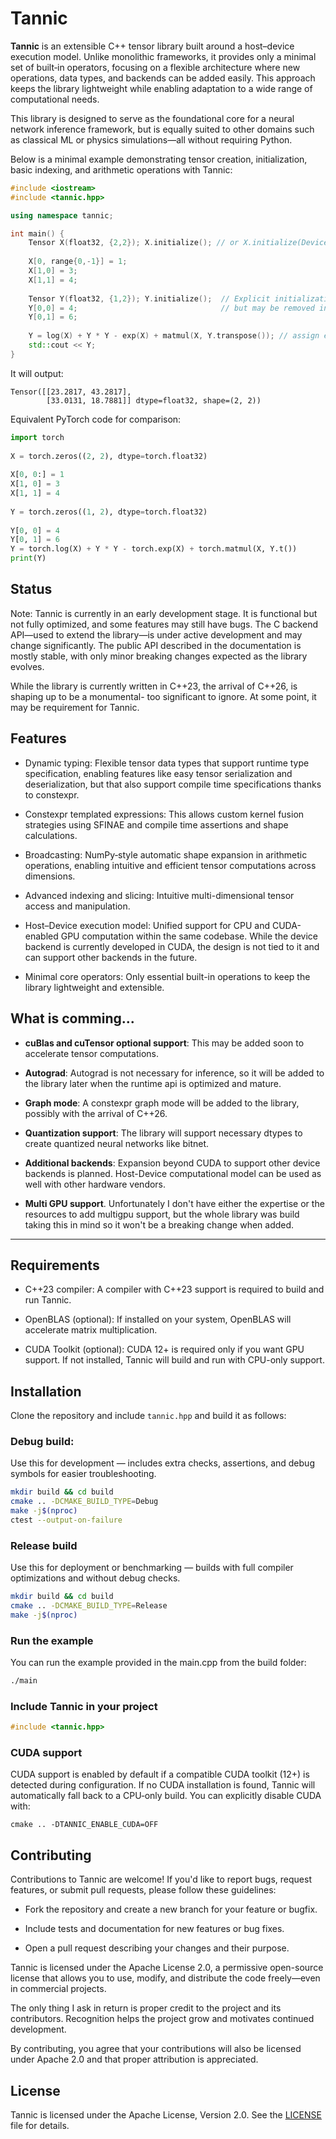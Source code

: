 # Tannic 
 
**Tannic** is an extensible C++ tensor library built around a host–device execution model.
Unlike monolithic frameworks, it provides only a minimal set of built‑in operators, focusing on a flexible architecture where new operations, data types, and backends can be added easily.
This approach keeps the library lightweight while enabling adaptation to a wide range of computational needs.

This library is designed to serve as the foundational core for a neural network inference framework, but is equally suited to other domains such as classical ML or physics simulations—all without requiring Python. 

Below is a minimal example demonstrating tensor creation, initialization, basic indexing, and arithmetic operations with Tannic:

```cpp
#include <iostream>
#include <tannic.hpp>

using namespace tannic;

int main() { 
    Tensor X(float32, {2,2}); X.initialize(); // or X.initialize(Device()) for CUDA support
    
    X[0, range{0,-1}] = 1;  
    X[1,0] = 3;             
    X[1,1] = 4;           
    
    Tensor Y(float32, {1,2}); Y.initialize();  // Explicit initialization required for now
    Y[0,0] = 4;                                // but may be removed in the future.
    Y[0,1] = 6;    
    
    Y = log(X) + Y * Y - exp(X) + matmul(X, Y.transpose()); // assign expressions dynamically like in python
    std::cout << Y; 
}
```

It will output: 

```
Tensor([[23.2817, 43.2817], 
        [33.0131, 18.7881]] dtype=float32, shape=(2, 2))
```

Equivalent PyTorch code for comparison:

```python
import torch
 
X = torch.zeros((2, 2), dtype=torch.float32)
 
X[0, 0:] = 1       
X[1, 0] = 3
X[1, 1] = 4
 
Y = torch.zeros((1, 2), dtype=torch.float32)
 
Y[0, 0] = 4     
Y[0, 1] = 6       
Y = torch.log(X) + Y * Y - torch.exp(X) + torch.matmul(X, Y.t())
print(Y) 
```  


## Status

Note: Tannic is currently in an early development stage. It is functional but not fully optimized, and some features may still have bugs. The C backend API—used to extend the library—is under active development and may change significantly. The public API described in the documentation is mostly stable, with only minor breaking changes expected as the library evolves.

While the library is currently written in C++23, the arrival of C++26, is shaping up to be a monumental- too significant to ignore. At some point, it may be requirement for Tannic. 


## Features

- Dynamic typing: Flexible tensor data types that support runtime type specification, enabling features like easy tensor serialization and deserialization, but that also support compile time specifications thanks to constexpr. 

- Constexpr templated expressions: This allows custom kernel fusion strategies using SFINAE and compile time assertions and shape calculations.

- Broadcasting: NumPy‑style automatic shape expansion in arithmetic operations, enabling intuitive and efficient tensor computations across dimensions.

- Advanced indexing and slicing: Intuitive multi-dimensional tensor access and manipulation.

- Host–Device execution model: Unified support for CPU and CUDA-enabled GPU computation within the same codebase. While the device backend is currently developed in CUDA, the design is not tied to it and can support other backends in the future.

- Minimal core operators: Only essential built-in operations to keep the library lightweight and extensible. 


## What is comming...
 

- **cuBlas and cuTensor optional support**: This may be added soon to accelerate tensor computations.

- **Autograd**: Autograd is not necessary for inference, so it will be added to the library later when the runtime api is optimized and mature.

- **Graph mode**: A constexpr graph mode will be added to the library, possibly with the arrival of C++26.

- **Quantization support**: The library will support necessary dtypes to create quantized neural networks like bitnet.

- **Additional backends**: Expansion beyond CUDA to support other device backends is planned. Host-Device computational model can be used as well with other hardware vendors.

- **Multi GPU support**. Unfortunately I don't have either the expertise or the resources to add multigpu support, but the whole library was build taking this in mind so it won't be a breaking change when added.  


---

## Requirements

- C++23 compiler: A compiler with C++23 support is required to build and run Tannic. 

- OpenBLAS (optional): If installed on your system, OpenBLAS will accelerate matrix multiplication.

- CUDA Toolkit (optional): CUDA 12+ is required only if you want GPU support. If not installed, Tannic will build and run with CPU-only support.
 

## Installation

Clone the repository and include `tannic.hpp` and build it as follows:

### Debug build:
Use this for development — includes extra checks, assertions, 
and debug symbols for easier troubleshooting.

```bash
mkdir build && cd build
cmake .. -DCMAKE_BUILD_TYPE=Debug
make -j$(nproc)
ctest --output-on-failure
``` 


### Release build
Use this for deployment or benchmarking — builds with full 
compiler optimizations and without debug checks.

```bash 
mkdir build && cd build
cmake .. -DCMAKE_BUILD_TYPE=Release
make -j$(nproc) 
```

### Run the example
You can run the example provided in the main.cpp from the build folder:
```bash
./main
```
 
### Include Tannic in your project
```cpp
#include <tannic.hpp>
``` 

### CUDA support
CUDA support is enabled by default if a compatible CUDA toolkit (12+) is detected during configuration.
If no CUDA installation is found, Tannic will automatically fall back to a CPU‑only build.
You can explicitly disable CUDA with:

```
cmake .. -DTANNIC_ENABLE_CUDA=OFF
```
 

## Contributing

Contributions to Tannic are welcome! If you'd like to report bugs, request features, or submit pull requests, please follow these guidelines:

- Fork the repository and create a new branch for your feature or bugfix.

- Include tests and documentation for new features or bug fixes.

- Open a pull request describing your changes and their purpose. 

Tannic is licensed under the Apache License 2.0, a permissive open-source license that allows you to use, modify, and distribute the code freely—even in commercial projects.

The only thing I ask in return is proper credit to the project and its contributors. Recognition helps the project grow and motivates continued development.

By contributing, you agree that your contributions will also be licensed under Apache 2.0 and that proper attribution is appreciated.
 

## License

Tannic is licensed under the Apache License, Version 2.0. See the [LICENSE](LICENSE) file for details.
 